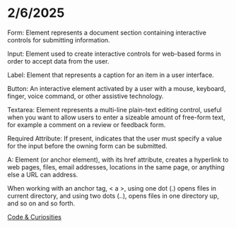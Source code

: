 # **2/6/2025**

Form: Element represents a document section containing interactive controls for submitting information.

Input: Element used to create interactive controls for web-based forms in order to accept data from the user.

Label: Element that represents a caption for an item in a user interface.

Button: An interactive element activated by a user with a mouse, keyboard, finger, voice command, or other assistive technology.

Textarea: Element represents a multi-line plain-text editing control, useful when you want to allow users to enter a sizeable amount of free-form text, for example a comment on a review or feedback form.

Required Attribute: If present, indicates that the user must specify a value for the input before the owning form can be submitted.

A: Element (or anchor element), with its href attribute, creates a hyperlink to web pages, files, email addresses, locations in the same page, or anything else a URL can address.

When working with an anchor tag, < a >, using one dot (.) opens files in current directory, and using two dots (..), opens files in one directory up, and so on and so forth.

[Code & Curiosities](https://sidequests.onrender.com/Blog/2025/KadariusClemons/)